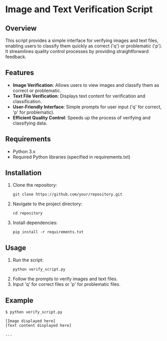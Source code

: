 

# Image and Text Verification Script

## Overview
This script provides a simple interface for verifying images and text files, enabling users to classify them quickly as correct ('q') or problematic ('p'). It streamlines quality control processes by providing straightforward feedback.

## Features
- **Image Verification**: Allows users to view images and classify them as correct or problematic.
- **Text File Verification**: Displays text content for verification and classification.
- **User-Friendly Interface**: Simple prompts for user input ('q' for correct, 'p' for problematic).
- **Efficient Quality Control**: Speeds up the process of verifying and classifying data.

## Requirements
- Python 3.x
- Required Python libraries (specified in requirements.txt)

## Installation
1. Clone the repository:
   ```
   git clone https://github.com/your/repository.git
   ```
2. Navigate to the project directory:
   ```
   cd repository
   ```
3. Install dependencies:
   ```
   pip install -r requirements.txt
   ```

## Usage
1. Run the script:
   ```
   python verify_script.py
   ```
2. Follow the prompts to verify images and text files.
3. Input 'q' for correct files or 'p' for problematic files.

## Example
```
$ python verify_script.py

[Image displayed here]
[Text content displayed here]

...
```



